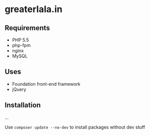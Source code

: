 greaterlala.in
==============


## Requirements
- PHP 5.5
- php-fpm
- nginx
- MySQL

## Uses
- Foundation front-end framework
- jQuery

## Installation
...

Use `composer update --no-dev` to install packages without dev stuff
